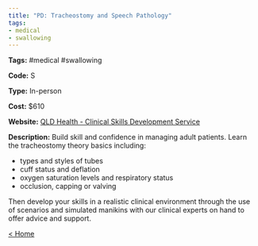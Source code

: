 ```yaml
---
title: "PD: Tracheostomy and Speech Pathology"
tags:
- medical
- swallowing
---
```


<p><b>Tags:</b> #medical #swallowing</p>
<p><b>Code:</b> S</p>
<p><b>Type:</b> In-person</p>
<p><b>Cost:</b> $610</p>
<p><b>Website:</b>
<a href="https://central.csds.qld.edu.au/central/courses/171">QLD Health - Clinical Skills Development Service</a></p>

<p><b>Description:</b>
Build skill and confidence in managing adult patients. Learn the tracheostomy theory basics including:</p>

<p>
<ul>
<li>types and styles of tubes</li>
<li>cuff status and deflation</li>
<li>oxygen saturation levels and respiratory status</li>
<li>occlusion, capping or valving</li>
</ul>
</p>

<p>Then develop your skills in a realistic clinical environment through the use of scenarios and simulated manikins with our clinical experts on hand to offer advice and support.</p>

<p><a href="https://speechiegoodies.github.io/CPD-Vault">&lt; Home</a></p>